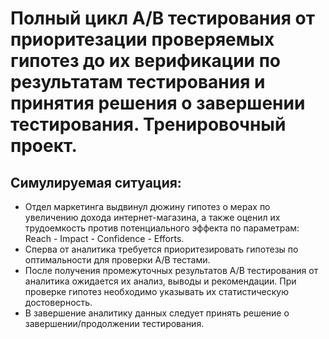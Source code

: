 # Полный цикл А/В тестирования от приоритезации проверяемых гипотез до их верификации по результатам тестирования и принятия решения о завершении тестирования. Тренировочный проект.

## Симулируемая ситуация:
* Отдел маркетинга выдвинул дюжину гипотез о мерах по увеличению дохода интернет-магазина, а также оценил их трудоемкость против потенциального эффекта по параметрам: Reach - Impact - Confidence - Efforts.
* Сперва от аналитика требуется приоритезировать гипотезы по оптимальности для проверки А/В тестами.
* После получения промежуточных результатов А/В тестирования от аналитика ожидается их анализ, выводы и рекомендации.  При проверке гипотез необходимо указывать их статистическую достоверность.
* В завершение аналитику данных следует принять решение о завершении/продолжении тестирования.
